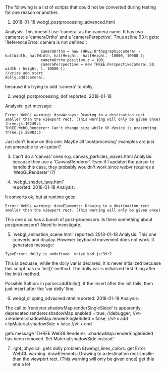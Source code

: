 The following is a list of scripts that could not be converted during testing for one reason or another.

1. 2018-01-18
webgl_postprocessing_advanced.html

Analysis:
This doesn't use 'camera' as the camera name.  It has two cameras: a 'cameraOrtho' and a 'cameraPerspctive'.  Thus at line 93 it gets:
'ReferenceError: camera is not defined':
```
				cameraOrtho = new THREE.OrthographicCamera( -halfWidth, halfWidth, halfHeight, -halfHeight, -10000, 10000 );
				cameraOrtho.position.z = 100;
				cameraPerspective = new THREE.PerspectiveCamera( 50, width / height, 1, 10000 );
//vrize add start
dolly.add(camera);
```

because it's trying to add 'camera' to dolly.

2) webgl_postprocessing_dof
reported: 2018-01-18

Analysis:
get message:

```
Error: WebGL warning: drawArrays: Drawing to a destination rect smaller than the viewport rect. (This warning will only be given once)
three.js:16249:4
THREE.WebGLRenderer: Can't change size while VR device is presenting.
three.js:20983:5
```

Just don't know on this one.  Maybe all 'postprocesing' examples are just not amenable to vr-ization?

3) Can't do a 'canvas' ones
e.g. canvas_particles_waves.html
Analysis:
because they use a 'CanvasRenderer'.  Even if I updated the parser to handle this case, they probably wouldn't work since webvr requires a 'WebGLRenderer' (?)

4) 'webgl_shader_lava.html'  
reported: 2018-01-18
Analysis:

It converts ok, but at runtime gets:
```
Error: WebGL warning: drawElements: Drawing to a destination rect smaller than the viewport rect. (This warning will only be given once)
```

This one also has a bunch of post-processors.  Is there something about postprocessors?  Need to investigate.

5) 'webgl_animation_scene.html'
reported: 2018-01-18
Analysis:
This one converts and display. However keyboard movement does not work.  It generates message:

```
TypeError: dolly is undefined  vrize_kbd.js:39:7  
```

This is becuase, while the dolly var is declared, it is never intialized becuase this script has no 'init()' method. The dolly var is initialized first thing after the init() method.  

Possible Soltion: 
in parser.addDolly(), if the insert after the init fails, then just insert after the 'var dolly' line.

6) webgl_clipping_advacned.html
reported: 2018-01-18
Analysis:

The call to 'renderer.shadowMap.renderSingleSided' is apparently deprecated
				renderer.shadowMap.enabled = true;
				//debugger;
				//vt-xrenderer.shadowMap.renderSingleSided = false;
				//vt-x add
				clipMaterial.shadowSide = false
				//vt-x end
				
gets message 'THREE.WebGLRenderer: .shadowMap.renderSingleSided has been removed. Set Material.shadowSide instead.'

7) light_physical: gets dolly problem
8)webgl_lines_colors:
get 
Error: WebGL warning: drawElements: Drawing to a destination rect smaller than the viewport rect. (This warning will only be given once)
get this one a lot
